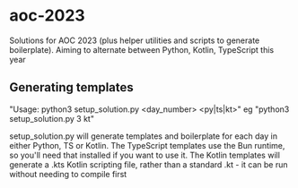 # aoc-2023
Solutions for AOC 2023 (plus helper utilities and scripts to generate boilerplate). Aiming to alternate between Python, Kotlin, TypeScript this year

## Generating templates

"Usage: python3 setup_solution.py <day_number> <py|ts|kt>"
eg "python3 setup_solution.py 3 kt"

setup_solution.py will generate templates and boilerplate for each day in either Python, TS or Kotlin. 
The TypeScript templates use the Bun runtime, so you'll need that installed if you want to use it.
The Kotlin templates will generate a .kts Kotlin scripting file, rather than a standard .kt - it can be run without needing to compile first


